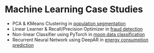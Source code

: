 # Machine Learning Case Studies

* PCA & KMeans Clustering in [population segmentation](population_segmentation.ipynb)
* Linear Learner & Recall/Precision Optimizer in [fraud detection](fraud_detection.ipynb)
* Non-linear Classifier using PyTorch in [moon data classification](moon_data_classification_exercise.md)
* Recurrent Neural Network using DeepAR in [energy consumption prediction](energy_consumption_exercise.md)